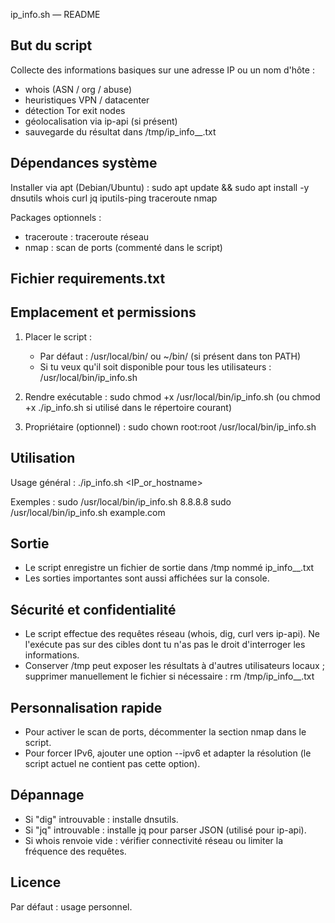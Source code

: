 ip_info.sh — README

But du script
--------------
Collecte des informations basiques sur une adresse IP ou un nom d'hôte :
- whois (ASN / org / abuse)
- heuristiques VPN / datacenter
- détection Tor exit nodes
- géolocalisation via ip-api (si présent)
- sauvegarde du résultat dans /tmp/ip_info_<target>_<timestamp>.txt

Dépendances système
-------------------
Installer via apt (Debian/Ubuntu) :
sudo apt update && sudo apt install -y dnsutils whois curl jq iputils-ping traceroute nmap

Packages optionnels :
- traceroute : traceroute réseau
- nmap : scan de ports (commenté dans le script)


Fichier requirements.txt
------------------------

Emplacement et permissions
--------------------------
1. Placer le script :
   - Par défaut : /usr/local/bin/ ou ~/bin/ (si présent dans ton PATH)
   - Si tu veux qu'il soit disponible pour tous les utilisateurs : /usr/local/bin/ip_info.sh

2. Rendre exécutable :
   sudo chmod +x /usr/local/bin/ip_info.sh
   (ou chmod +x ./ip_info.sh si utilisé dans le répertoire courant)

4. Propriétaire (optionnel) :
   sudo chown root:root /usr/local/bin/ip_info.sh

Utilisation
-----------
Usage général :
./ip_info.sh <IP_or_hostname>

Exemples :
sudo /usr/local/bin/ip_info.sh 8.8.8.8
sudo /usr/local/bin/ip_info.sh example.com

Sortie
-----
- Le script enregistre un fichier de sortie dans /tmp nommé ip_info_<target>_<timestamp>.txt
- Les sorties importantes sont aussi affichées sur la console.

Sécurité et confidentialité
---------------------------
- Le script effectue des requêtes réseau (whois, dig, curl vers ip-api). Ne l'exécute pas sur des cibles dont tu n'as pas le droit d'interroger les informations.
- Conserver /tmp peut exposer les résultats à d'autres utilisateurs locaux ; supprimer manuellement le fichier si nécessaire :
  rm /tmp/ip_info_<target>_<timestamp>.txt

Personnalisation rapide
-----------------------
- Pour activer le scan de ports, décommenter la section nmap dans le script.
- Pour forcer IPv6, ajouter une option --ipv6 et adapter la résolution (le script actuel ne contient pas cette option).

Dépannage
---------
- Si "dig" introuvable : installe dnsutils.
- Si "jq" introuvable : installe jq pour parser JSON (utilisé pour ip-api).
- Si whois renvoie vide : vérifier connectivité réseau ou limiter la fréquence des requêtes.

Licence
-------
Par défaut : usage personnel.


